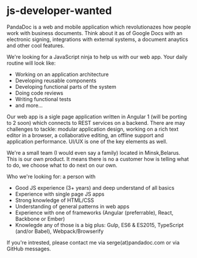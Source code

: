 # js-developer-wanted

PandaDoc is a web and mobile application which revolutionazes how people work with business documents. Think about it as of Google Docs with an electronic signing, integrations with external systems, a document anaytics and other cool features. 

We're looking for a JavaScript ninja to help us with our web app. Your daily routine will look like: 
- Working on an application architecture
- Developing reusable components
- Developing functional parts of the system
- Doing code reviews
- Writing functional tests
- and more...

Our web app is a sigle page application written in Angular 1 (will be porting to 2 soon) which connects to REST services on a backend. There are may challenges to tackle: modular application design, working on a rich text editor in a browser, a collaborative editing, an offline support and application performance. UI/UX is one of the key elements as well.

We're a small team (I would even say a family) located in Minsk,Belarus. This is our own product. It means there is no a customer how is telling what to do, we choose what to do next on our own.

Who we're looking for: a person with
- Good JS experience (3+ years) and deep understand of all basics
- Experience with single page JS apps
- Strong knowledge of HTML/CSS
- Understanding of general patterns in web apps
- Experience with one of frameworks (Angular (preferrable), React, Backbone or Ember)
- Knowlegde any of those is a big plus: Gulp, ES6 & ES2015, TypeScript (and/or Babel), Webpack/Browserify

If you're intrested, please contact me via serge(at)pandadoc.com or via GitHub messages. 

